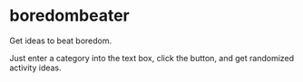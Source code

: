 # boredombeater
Get ideas to beat boredom.

Just enter a category into the text box, click the button, and get randomized activity ideas.
